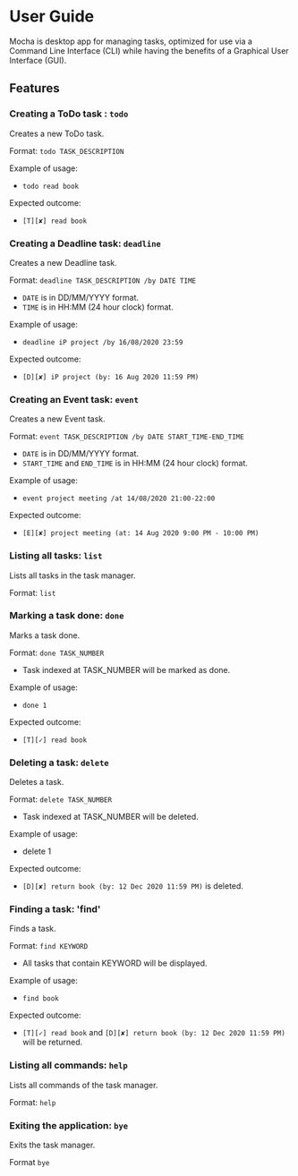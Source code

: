 # User Guide
Mocha is desktop app for managing tasks, optimized for use via a Command Line Interface (CLI) while having the benefits
of a Graphical User Interface (GUI).
 
## Features 

### Creating a ToDo task : `todo`

Creates a new ToDo task.

Format: `todo TASK_DESCRIPTION`

Example of usage: 
* `todo read book`

Expected outcome:
* `[T][✘] read book`

### Creating a Deadline task: `deadline`

Creates a new Deadline task.

Format: `deadline TASK_DESCRIPTION /by DATE TIME`
* `DATE` is in DD/MM/YYYY format.
* `TIME` is in HH:MM (24 hour clock) format.

Example of usage:
* `deadline iP project /by 16/08/2020 23:59`

Expected outcome:
* `[D][✘] iP project (by: 16 Aug 2020 11:59 PM)`

### Creating an Event task: `event`

Creates a new Event task.

Format: `event TASK_DESCRIPTION /by DATE START_TIME-END_TIME`
* `DATE` is in DD/MM/YYYY format.
* `START_TIME` and `END_TIME` is in HH:MM (24 hour clock) format.

Example of usage:
* `event project meeting /at 14/08/2020 21:00-22:00`

Expected outcome:
* `[E][✘] project meeting (at: 14 Aug 2020 9:00 PM - 10:00 PM)`

### Listing all tasks: `list`
Lists all tasks in the task manager.

Format: `list`

### Marking a task done: `done`
Marks a task done.

Format: `done TASK_NUMBER`
* Task indexed at TASK_NUMBER will be marked as done.

Example of usage: 
* `done 1`

Expected outcome:
* `[T][✓] read book`

### Deleting a task: `delete`
Deletes a task.

Format: `delete TASK_NUMBER`
* Task indexed at TASK_NUMBER will be deleted.

Example of usage: 
* delete 1

Expected outcome:
* `[D][✘] return book (by: 12 Dec 2020 11:59 PM)` is deleted.

### Finding a task: 'find'
Finds a task.

Format: `find KEYWORD`
* All tasks that contain KEYWORD will be displayed.

Example of usage:
* `find book`

Expected outcome:
* `[T][✓] read book` and `[D][✘] return book (by: 12 Dec 2020 11:59 PM)` will be returned.

### Listing all commands: `help`
Lists all commands of the task manager.

Format: `help`

### Exiting the application: `bye`
Exits the task manager.

Format `bye`